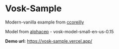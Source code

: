 # Vosk-Sample

Modern-vanilla example from [ccoreilly](https://github.com/ccoreilly/vosk-browser)

Model from [alphacep](https://alphacephei.com/en/) - vosk-model-small-en-us-0.15

**Demo url:**
https://vosk-sample.vercel.app/
